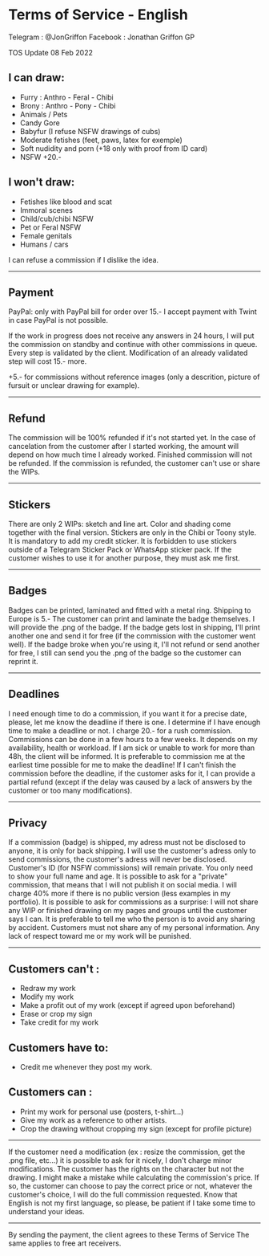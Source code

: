 # Terms of Service - English
Telegram : @JonGriffon
Facebook : Jonathan Griffon GP

TOS Update 08 Feb 2022

## I can draw:

* Furry : Anthro - Feral - Chibi
* Brony : Anthro - Pony - Chibi
* Animals / Pets
* Candy Gore
* Babyfur (I refuse NSFW drawings of cubs)
* Moderate fetishes (feet, paws, latex for exemple)
* Soft nudidity and porn (+18 only with proof from ID card)
* NSFW +20.-

## I won't draw:

* Fetishes like blood and scat
* Immoral scenes
* Child/cub/chibi NSFW
* Pet or Feral NSFW
* Female genitals
* Humans / cars

I can refuse a commission if I dislike the idea.

***

## Payment

PayPal: only with PayPal bill for order over 15.-
I accept payment with Twint in case PayPal is not possible.

If the work in progress does not receive any answers in 24 hours, I will put the commission on standby and continue with other commissions in queue.
Every step is validated by the client. Modification of an already validated step will cost 15.- more.

+5.- for commissions without reference images (only a descrition, picture of fursuit or unclear drawing for example).

***

## Refund

The commission will be 100% refunded if it's not started yet.
In the case of cancelation from the customer after I started working, the amount will depend on how much time I already worked.
Finished commission will not be refunded.
If the commission is refunded, the customer can't use or share the WIPs.

***

## Stickers

There are only 2 WIPs: sketch and line art. Color and shading come together with the final version.
Stickers are only in the Chibi or Toony style.
It is mandatory to add my credit sticker.
It is forbidden to use stickers outside of a Telegram Sticker Pack or WhatsApp sticker pack. If the customer wishes to use it for another purpose, they must ask me first.

***

## Badges

Badges can be printed, laminated and fitted with a metal ring. Shipping to Europe is 5.-
The customer can print and laminate the badge themselves. I will provide the .png of the badge.
If the badge gets lost in shipping, I'll print another one and send it for free (if the commission with the customer went well).
If the badge broke when you're using it, I'll not refund or send another for free, I still can send you the .png of the badge so the customer can reprint it.

***

## Deadlines

I need enough time to do a commission, if you want it for a precise date, please, let me know the deadline if there is one.
I determine if I have enough time to make a deadline or not. I charge 20.- for a rush commission.
Commissions can be done in a few hours to a few weeks. It depends on my availability, health or workload. If I am sick or unable to work for more than 48h, the client will be informed.
It is preferable to commission me at the earliest time possible for me to make the deadline!
If I can't finish the commission before the deadline, if the customer asks for it, I can provide a partial refund (except if the delay was caused by a lack of answers by the customer or too many modifications).

***

## Privacy

If a commission (badge) is shipped, my adress must not be disclosed to anyone, it is only for back shipping.
I will use the customer's adress only to send commissions, the customer's adress will never be disclosed.
Customer's ID (for NSFW commissions) will remain private. You only need to show your full name and age.
It is possible to ask for a "private" commission, that means that I will not publish it on social media. I will charge 40% more if there is no public version (less examples in my portfolio).
It is possible to ask for commissions as a surprise: I will not share any WIP or finished drawing on my pages and groups until the customer says I can. It is preferable to tell me who the person is to avoid any sharing by accident.
Customers must not share any of my personal information. Any lack of respect toward me or my work will be punished.

***

## Customers can't :

* Redraw my work
* Modify my work
* Make a profit out of my work (except if agreed upon beforehand)
* Erase or crop my sign
* Take credit for my work

## Customers have to:

* Credit me whenever they post my work.

## Customers can :

* Print my work for personal use (posters, t-shirt…)
* Give my work as a reference to other artists.
* Crop the drawing without cropping my sign (except for profile picture)

***

If the customer need a modification (ex : resize the commission, get the .png file, etc...) it is possible to ask for it nicely, I don't charge minor modifications.
The customer has the rights on the character but not the drawing.
I might make a mistake while calculating the commission's price. If so, the customer can choose to pay the correct price or not, whatever the customer's choice, I will do the full commission requested.
Know that English is not my first language, so please, be patient if I take some time to understand your ideas.

***

By sending the payment, the client agrees to these Terms of Service
The same applies to free art receivers.


